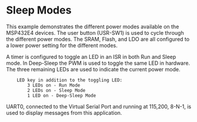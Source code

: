 # Sleep Modes

This example demonstrates the different power modes available on the
MSP432E4 devices. The user button (USR-SW1) is used to cycle through the
different power modes.
The SRAM, Flash, and LDO are all configured to a lower power setting for
the different modes.

A timer is configured to toggle an LED in an ISR in both Run and Sleep
mode.
In Deep-Sleep the PWM is used to toggle the same LED in hardware. The three
remaining LEDs are used to indicate the current power mode.

        LED key in addition to the toggling LED:
            3 LEDs on - Run Mode
            2 LEDs on - Sleep Mode
            1 LED on - Deep-Sleep Mode

UART0, connected to the Virtual Serial Port and running at 115,200, 8-N-1,
is used to display messages from this application.
